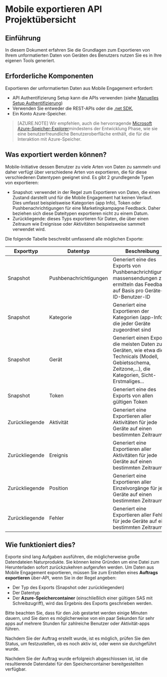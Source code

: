 <properties
    pageTitle="Mobile exportieren API Projektübersicht"
    description="Erlernen Sie die Grundlagen zum Exportieren von Ihrer unformatierten Daten, die auf des Benutzers Geräten nutzen Sie es in Ihre eigenen tools"
    services="mobile-engagement"
    documentationCenter="mobile"
    authors="kpiteira"
    manager="erikre"
    editor=""/>

<tags
    ms.service="mobile-engagement"
    ms.devlang="na"
    ms.topic="article"
    ms.tgt_pltfrm="mobile-multiple"
    ms.workload="mobile"
    ms.date="04/26/2016"
    ms.author="kpiteira"/>

# <a name="mobile-engagement-export-api-overview"></a>Mobile exportieren API Projektübersicht

## <a name="introduction"></a>Einführung

In diesem Dokument erfahren Sie die Grundlagen zum Exportieren von Ihrem unformatierten Daten von Geräten des Benutzers nutzen Sie es in Ihre eigenen Tools generiert.

## <a name="pre-requisites"></a>Erforderliche Komponenten

Exportieren der unformatierten Daten aus Mobile Engagement erfordert:

- API Authentifizierung Setup kann die APIs verwenden (siehe [Manuelles Setup Authentifizierung](mobile-engagement-api-authentication-manual.md))
- Verwenden Sie entweder die REST-APIs oder die [.net SDK](mobile-engagement-dotnet-sdk-service-api.md),
- Ein Konto Azure-Speicher.

>[AZURE.NOTE] Wir empfehlen, auch die hervorragende [Microsoft Azure-Speicher-Explorer](http://storageexplorer.com/)mindestens der Entwicklung Phase, wie sie eine benutzerfreundliche Benutzeroberfläche enthält, die für die Interaktion mit Azure-Speicher.

## <a name="what-can-be-exported"></a>Was exportiert werden können?

Mobile-Initiative dessen Benutzer zu viele Arten von Daten zu sammeln und daher verfügt über verschiedene Arten von exportieren, die für diese verschiedenen Datentypen geeignet sind.
Es gibt 2 grundlegende Typen von exportieren:

- Snapshot: verwendet in der Regel zum Exportieren von Daten, die einen Zustand darstellt und für die Mobile Engagement hat keinen Verlauf. Dies umfasst beispielsweise Kategorien (app Info), Token oder Pushbenachrichtigungen für eine Marketingkampagne Feedback. Daher beziehen sich diese Dateitypen exportieren nicht zu einem Datum.
- Zurückliegende: dieses Typs exportieren für Daten, die über einen Zeitraum wie Ereignisse oder Aktivitäten beispielsweise sammelt verwendet wird.

Die folgende Tabelle beschreibt umfassend alle möglichen Exporte:

| Exporttyp | Datentyp | Beschreibung                                                                                                                                 |
|-------------|-----------|---------------------------------------------------------------------------------------------------------------------------------------------|
| Snapshot    | Pushbenachrichtigungen      | Generiert eine des Exports von Pushbenachrichtigungen massensendungen zu ermitteln das Feedback auf Basis pro Geräte-ID-Benutzer-ID                                                              |
| Snapshot    | Kategorie       | Generiert eine Exportieren der Kategorien (app-Info), die jeder Geräte zugeordnet sind                                                                       |
| Snapshot    | Gerät    | Generiert einen Export die meisten Daten zu Geräten, wie etwa die Technicals (Modell, Gebietsschema, Zeitzone,...), die Kategorien, Sicht-Erstmaliges... |
| Snapshot    | Token     | Generiert eine des Exports von allen gültigen Token                                                                                                 |
| Zurückliegende  | Aktivität  | Generiert eine Exportieren aller Aktivitäten für jede Geräte auf einen bestimmten Zeitraum                                                           |
| Zurückliegende  | Ereignis     | Generiert eine Exportieren aller Aktivitäten für jede Geräte auf einen bestimmten Zeitraum                                                           |
| Zurückliegende  | Position       | Generiert eine Exportieren aller Einzelvorgänge für jeden Geräte auf einen bestimmten Zeitraum                                                                 |
| Zurückliegende  | Fehler     | Generiert eine Exportieren aller Fehler für jede Geräte auf einen bestimmten Zeitraum                                                               |

## <a name="how-does-it-work"></a>Wie funktioniert dies?

Exporte sind lang Aufgaben ausführen, die möglicherweise große Datendateien Naturprodukte. Sie können keine Gründen um eine Datei zum Herunterladen sofort zurückzukehren aufgerufen werden.
Um Daten aus Mobile Engagement exportieren, müssen Sie zum Erstellen eines **Auftrags exportieren** über-API, wenn Sie in der Regel angeben:

- Der Typ des Exports (Snapshot oder zurückliegenden)
- Der Datentyp
- Der **Azure-Speichercontainer** (einschließlich einer gültigen SAS mit Schreibzugriff), wird das Ergebnis des Exports geschrieben werden.

Bitte beachten Sie, dass für den Job gestartet werden einige Minuten dauern, und Sie dann es möglicherweise von ein paar Sekunden für sehr apps auf mehrere Stunden für zahlreiche Benutzer oder Aktivität-apps führen.

Nachdem Sie der Auftrag erstellt wurde, ist es möglich, prüfen Sie den Status, um festzustellen, ob es noch aktiv ist, oder wenn sie durchgeführt wurde.

Nachdem Sie der Auftrag wurde erfolgreich abgeschlossen ist, ist die resultierende Datendatei für den Speichercontainer bereitgestellten verfügbar.
